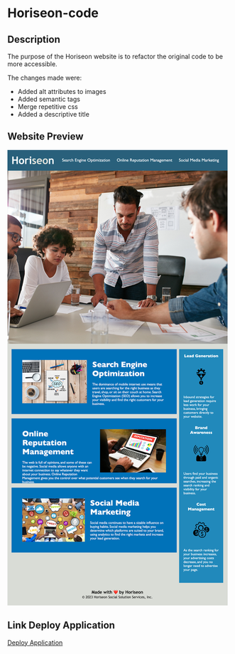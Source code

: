 # Horiseon-code

## Description

The purpose of the Horiseon website is to refactor the original code to be more accessible. 

The changes made were: 
* Added alt attributes to images
* Added semantic tags
* Merge repetitive css 
* Added a descriptive title

## Website Preview
![image](./assets/images/screenshot.png)

## Link Deploy Application

[Deploy Application](https://jjimenez174.github.io/Horiseon-code/)
